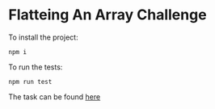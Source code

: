 # Flatteing An Array Challenge

To install the project:

```
npm i
```

To run the tests:

```
npm run test
```

The task can be found [here](https://gist.github.com/kmckelvin/3f4293cdaf31da072282dbd43747a597)
